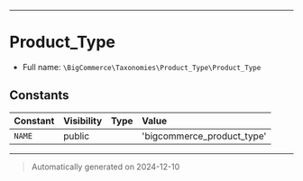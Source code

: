 ***

# Product_Type





* Full name: `\BigCommerce\Taxonomies\Product_Type\Product_Type`


## Constants

| Constant | Visibility | Type | Value |
|:---------|:-----------|:-----|:------|
|`NAME`|public| |&#039;bigcommerce_product_type&#039;|




***
> Automatically generated on 2024-12-10
